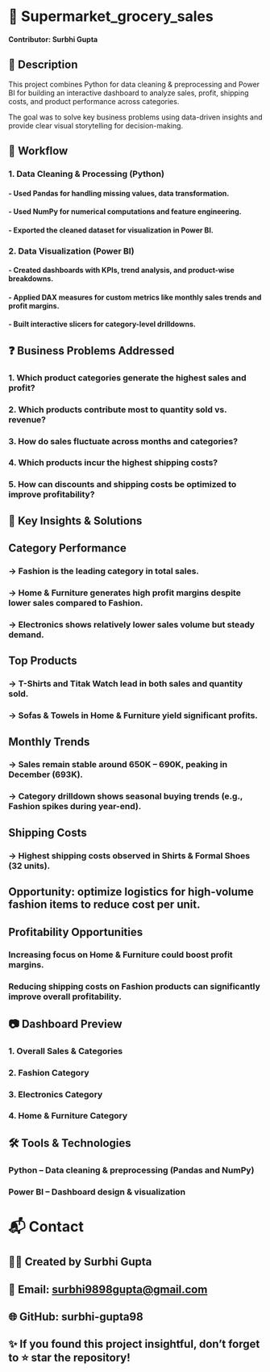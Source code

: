 # 🛒 Supermarket_grocery_sales
#### Contributor: Surbhi Gupta
## 📝 Description
This project combines Python for data cleaning & preprocessing and Power BI for building an interactive dashboard to analyze sales, profit, shipping costs, and product performance across categories.

The goal was to solve key business problems using data-driven insights and provide clear visual storytelling for decision-making.

## 🚀 Workflow

### 1. Data Cleaning & Processing (Python)
#### - Used Pandas for handling missing values, data transformation.
#### - Used NumPy for numerical computations and feature engineering.
#### - Exported the cleaned dataset for visualization in Power BI.

### 2. Data Visualization (Power BI)
#### - Created dashboards with KPIs, trend analysis, and product-wise breakdowns.
#### - Applied DAX measures for custom metrics like monthly sales trends and profit margins.
#### - Built interactive slicers for category-level drilldowns.

## ❓ Business Problems Addressed

### 1. Which product categories generate the highest sales and profit?
### 2. Which products contribute most to quantity sold vs. revenue?
### 3. How do sales fluctuate across months and categories?
### 4. Which products incur the highest shipping costs?
### 5. How can discounts and shipping costs be optimized to improve profitability?

## 🔑 Key Insights & Solutions
## Category Performance
### -> Fashion is the leading category in total sales.
### -> Home & Furniture generates high profit margins despite lower sales compared to Fashion.
### -> Electronics shows relatively lower sales volume but steady demand.

## Top Products
### -> T-Shirts and Titak Watch lead in both sales and quantity sold.
### -> Sofas & Towels in Home & Furniture yield significant profits.

## Monthly Trends
### -> Sales remain stable around 650K – 690K, peaking in December (693K).
### -> Category drilldown shows seasonal buying trends (e.g., Fashion spikes during year-end).

## Shipping Costs
### -> Highest shipping costs observed in Shirts & Formal Shoes (32 units).

## Opportunity: optimize logistics for high-volume fashion items to reduce cost per unit.

## Profitability Opportunities
### Increasing focus on Home & Furniture could boost profit margins.
### Reducing shipping costs on Fashion products can significantly improve overall profitability.

## 📷 Dashboard Preview
### 1. Overall Sales & Categories
### 2. Fashion Category
### 3. Electronics Category
### 4. Home & Furniture Category

## 🛠️ Tools & Technologies
### Python – Data cleaning & preprocessing (Pandas and NumPy)
### Power BI – Dashboard design & visualization

# 📬 Contact
## 👩‍💻 Created by Surbhi Gupta
## 📧 Email: surbhi9898gupta@gmail.com
## 🌐 GitHub: surbhi-gupta98

## ✨ If you found this project insightful, don’t forget to ⭐ star the repository!
